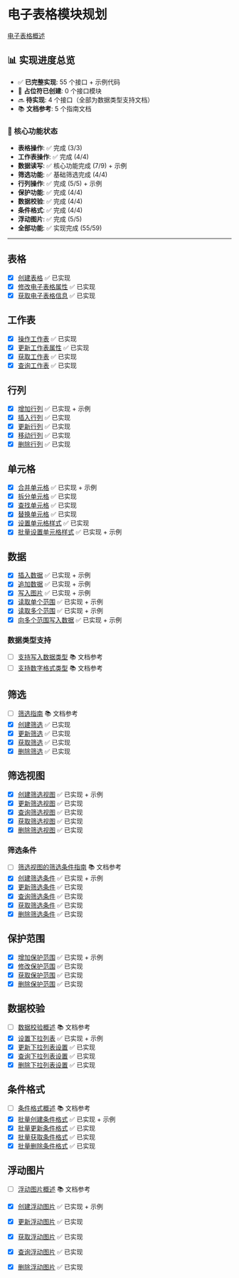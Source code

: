 # 电子表格模块规划

[电子表格概述](https://open.feishu.cn/document/server-docs/docs/sheets-v3/overview)

## 📊 实现进度总览

- ✅ **已完整实现**: 55 个接口 + 示例代码
- 🚧 **占位符已创建**: 0 个接口模块
- 🔜 **待实现**: 4 个接口（全部为数据类型支持文档）
- 📚 **文档参考**: 5 个指南文档

### 🎯 核心功能状态
- **表格操作**: ✅ 完成 (3/3)
- **工作表操作**: ✅ 完成 (4/4)  
- **数据读写**: ✅ 核心功能完成 (7/9) + 示例
- **筛选功能**: ✅ 基础筛选完成 (4/4)
- **行列操作**: ✅ 完成 (5/5) + 示例
- **保护功能**: ✅ 完成 (4/4)
- **数据校验**: ✅ 完成 (4/4)
- **条件格式**: ✅ 完成 (4/4)
- **浮动图片**: ✅ 完成 (5/5)
- **全部功能**: ✅ 实现完成 (55/59)

---

## 表格

- [x] [创建表格](https://open.feishu.cn/document/ukTMukTMukTM/uUDN04SN0QjL1QDN/sheets-v3/spreadsheet/create) ✅ 已实现
- [x] [修改电子表格属性](https://open.feishu.cn/document/ukTMukTMukTM/uUDN04SN0QjL1QDN/sheets-v3/spreadsheet/patch) ✅ 已实现
- [x] [获取电子表格信息](https://open.feishu.cn/document/ukTMukTMukTM/uUDN04SN0QjL1QDN/sheets-v3/spreadsheet/get) ✅ 已实现

## 工作表

- [x] [操作工作表](https://open.feishu.cn/document/ukTMukTMukTM/uYTMzUjL2EzM14iNxMTN) ✅ 已实现
- [x] [更新工作表属性](https://open.feishu.cn/document/ukTMukTMukTM/ugjMzUjL4IzM14COyMTN) ✅ 已实现
- [x] [获取工作表](https://open.feishu.cn/document/server-docs/docs/sheets-v3/spreadsheet-sheet/query) ✅ 已实现
- [x] [查询工作表](https://open.feishu.cn/document/server-docs/docs/sheets-v3/spreadsheet-sheet/get) ✅ 已实现

## 行列

- [x] [增加行列](https://open.feishu.cn/document/server-docs/docs/sheets-v3/sheet-rowcol/add-rows-or-columns) ✅ 已实现 + 示例
- [x] [插入行列](https://open.feishu.cn/document/server-docs/docs/sheets-v3/sheet-rowcol/insert-rows-or-columns) ✅ 已实现
- [x] [更新行列](https://open.feishu.cn/document/server-docs/docs/sheets-v3/sheet-rowcol/update-rows-or-columns) ✅ 已实现
- [x] [移动行列](https://open.feishu.cn/document/server-docs/docs/sheets-v3/sheet-rowcol/move_dimension) ✅ 已实现
- [x] [删除行列](https://open.feishu.cn/document/server-docs/docs/sheets-v3/sheet-rowcol/-delete-rows-or-columns) ✅ 已实现

## 单元格

- [x] [合并单元格](https://open.feishu.cn/document/server-docs/docs/sheets-v3/data-operation/merge-cells) ✅ 已实现 + 示例
- [x] [拆分单元格](https://open.feishu.cn/document/server-docs/docs/sheets-v3/data-operation/split-cells) ✅ 已实现
- [x] [查找单元格](https://open.feishu.cn/document/server-docs/docs/sheets-v3/data-operation/find) ✅ 已实现
- [x] [替换单元格](https://open.feishu.cn/document/server-docs/docs/sheets-v3/data-operation/replace) ✅ 已实现
- [x] [设置单元格样式](https://open.feishu.cn/document/server-docs/docs/sheets-v3/data-operation/set-cell-style) ✅ 已实现
- [x] [批量设置单元格样式](https://open.feishu.cn/document/server-docs/docs/sheets-v3/data-operation/batch-set-cell-style) ✅ 已实现 + 示例

## 数据

- [x] [插入数据](https://open.feishu.cn/document/server-docs/docs/sheets-v3/data-operation/prepend-data) ✅ 已实现 + 示例
- [x] [追加数据](https://open.feishu.cn/document/server-docs/docs/sheets-v3/data-operation/append-data) ✅ 已实现 + 示例
- [x] [写入图片](https://open.feishu.cn/document/server-docs/docs/sheets-v3/data-operation/write-images) ✅ 已实现 + 示例
- [x] [读取单个范围](https://open.feishu.cn/document/server-docs/docs/sheets-v3/data-operation/reading-a-single-range) ✅ 已实现 + 示例
- [x] [读取多个范围](https://open.feishu.cn/document/server-docs/docs/sheets-v3/data-operation/reading-multiple-ranges) ✅ 已实现 + 示例
- [x] [向多个范围写入数据](https://open.feishu.cn/document/server-docs/docs/sheets-v3/data-operation/write-data-to-multiple-ranges) ✅ 已实现 + 示例

### 数据类型支持
- [ ] [支持写入数据类型](https://open.feishu.cn/document/server-docs/docs/sheets-v3/data-types-supported-by-sheets) 📚 文档参考
- [ ] [支持数字格式类型](https://open.feishu.cn/document/server-docs/docs/sheets-v3/data-formats-supported-by-sheets) 📚 文档参考

## 筛选

- [ ] [筛选指南](https://open.feishu.cn/document/server-docs/docs/sheets-v3/spreadsheet-sheet-filter/filter-user-guide) 📚 文档参考
- [x] [创建筛选](https://open.feishu.cn/document/server-docs/docs/sheets-v3/spreadsheet-sheet-filter/create) ✅ 已实现
- [x] [更新筛选](https://open.feishu.cn/document/server-docs/docs/sheets-v3/spreadsheet-sheet-filter/update) ✅ 已实现
- [x] [获取筛选](https://open.feishu.cn/document/server-docs/docs/sheets-v3/spreadsheet-sheet-filter/get) ✅ 已实现
- [x] [删除筛选](https://open.feishu.cn/document/server-docs/docs/sheets-v3/spreadsheet-sheet-filter/delete) ✅ 已实现

## 筛选视图

- [x] [创建筛选视图](https://open.feishu.cn/document/server-docs/docs/sheets-v3/spreadsheet-sheet-filter_view/create) ✅ 已实现 + 示例
- [x] [更新筛选视图](https://open.feishu.cn/document/server-docs/docs/sheets-v3/spreadsheet-sheet-filter_view/patch) ✅ 已实现
- [x] [查询筛选视图](https://open.feishu.cn/document/server-docs/docs/sheets-v3/spreadsheet-sheet-filter_view/query) ✅ 已实现
- [x] [获取筛选视图](https://open.feishu.cn/document/server-docs/docs/sheets-v3/spreadsheet-sheet-filter_view/get) ✅ 已实现
- [x] [删除筛选视图](https://open.feishu.cn/document/server-docs/docs/sheets-v3/spreadsheet-sheet-filter_view/delete) ✅ 已实现

### 筛选条件

- [ ] [筛选视图的筛选条件指南](https://open.feishu.cn/document/server-docs/docs/sheets-v3/spreadsheet-sheet-filter_view/spreadsheet-sheet-filter_view-condition/filter-view-condition-user-guide) 📚 文档参考
- [x] [创建筛选条件](https://open.feishu.cn/document/server-docs/docs/sheets-v3/spreadsheet-sheet-filter_view/spreadsheet-sheet-filter_view-condition/create) ✅ 已实现 + 示例
- [x] [更新筛选条件](https://open.feishu.cn/document/server-docs/docs/sheets-v3/spreadsheet-sheet-filter_view/spreadsheet-sheet-filter_view-condition/update) ✅ 已实现
- [x] [查询筛选条件](https://open.feishu.cn/document/server-docs/docs/sheets-v3/spreadsheet-sheet-filter_view/spreadsheet-sheet-filter_view-condition/query) ✅ 已实现
- [x] [获取筛选条件](https://open.feishu.cn/document/server-docs/docs/sheets-v3/spreadsheet-sheet-filter_view/spreadsheet-sheet-filter_view-condition/get) ✅ 已实现
- [x] [删除筛选条件](https://open.feishu.cn/document/server-docs/docs/sheets-v3/spreadsheet-sheet-filter_view/spreadsheet-sheet-filter_view-condition/delete) ✅ 已实现

## 保护范围

- [x] [增加保护范围](https://open.feishu.cn/document/server-docs/docs/sheets-v3/protect-range/add-locked-cells) ✅ 已实现 + 示例
- [x] [修改保护范围](https://open.feishu.cn/document/server-docs/docs/sheets-v3/protect-range/modify-protection-scopes) ✅ 已实现
- [x] [获取保护范围](https://open.feishu.cn/document/server-docs/docs/sheets-v3/protect-range/retrieve-protection-scopes) ✅ 已实现
- [x] [删除保护范围](https://open.feishu.cn/document/server-docs/docs/sheets-v3/protect-range/delete-protection-scopes) ✅ 已实现

## 数据校验

- [ ] [数据校验概述](https://open.feishu.cn/document/server-docs/docs/sheets-v3/datavalidation/datavalidation-guide) 📚 文档参考
- [x] [设置下拉列表](https://open.feishu.cn/document/server-docs/docs/sheets-v3/datavalidation/set-dropdown) ✅ 已实现 + 示例
- [x] [更新下拉列表设置](https://open.feishu.cn/document/server-docs/docs/sheets-v3/datavalidation/update-datavalidation) ✅ 已实现
- [x] [查询下拉列表设置](https://open.feishu.cn/document/server-docs/docs/sheets-v3/datavalidation/query-datavalidation) ✅ 已实现
- [x] [删除下拉列表设置](https://open.feishu.cn/document/server-docs/docs/sheets-v3/datavalidation/delete-datavalidation) ✅ 已实现

## 条件格式

- [ ] [条件格式概述](https://open.feishu.cn/document/server-docs/docs/sheets-v3/conditionformat/condition-format-guide) 📚 文档参考
- [x] [批量创建条件格式](https://open.feishu.cn/document/server-docs/docs/sheets-v3/conditionformat/condition-format-set) ✅ 已实现 + 示例
- [x] [批量更新条件格式](https://open.feishu.cn/document/server-docs/docs/sheets-v3/conditionformat/condition-format-update) ✅ 已实现
- [x] [批量获取条件格式](https://open.feishu.cn/document/server-docs/docs/sheets-v3/conditionformat/condition-format-get) ✅ 已实现
- [x] [批量删除条件格式](https://open.feishu.cn/document/server-docs/docs/sheets-v3/conditionformat/condition-format-delete) ✅ 已实现

## 浮动图片

- [ ] [浮动图片概述](https://open.feishu.cn/document/server-docs/docs/sheets-v3/spreadsheet-sheet-float_image/float-image-user-guide) 📚 文档参考
- [x] [创建浮动图片](https://open.feishu.cn/document/server-docs/docs/sheets-v3/spreadsheet-sheet-float_image/create) ✅ 已实现 + 示例
- [x] [更新浮动图片](https://open.feishu.cn/document/server-docs/docs/sheets-v3/spreadsheet-sheet-float_image/patch) ✅ 已实现
- [x] [获取浮动图片](https://open.feishu.cn/document/server-docs/docs/sheets-v3/spreadsheet-sheet-float_image/get) ✅ 已实现
- [x] [查询浮动图片](https://open.feishu.cn/document/server-docs/docs/sheets-v3/spreadsheet-sheet-float_image/query) ✅ 已实现
- [x] [删除浮动图片](https://open.feishu.cn/document/server-docs/docs/sheets-v3/spreadsheet-sheet-float_image/delete) ✅ 已实现

